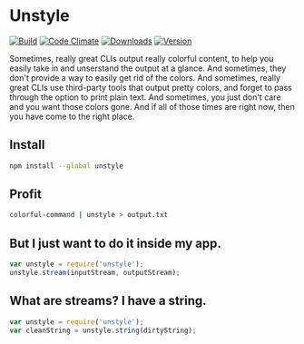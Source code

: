 # Unstyle

[![Build][1]][2] [![Code Climate][5]][6] [![Downloads][7]][8] [![Version][9]][8]

[1]: https://travis-ci.org/catdad/unstyle.svg?branch=master
[2]: https://travis-ci.org/catdad/unstyle

[5]: https://codeclimate.com/github/catdad/unstyle/badges/gpa.svg
[6]: https://codeclimate.com/github/catdad/unstyle

[7]: https://img.shields.io/npm/dm/unstyle.svg
[8]: https://www.npmjs.com/package/unstyle
[9]: https://img.shields.io/npm/v/unstyle.svg

Sometimes, really great CLIs output really colorful content, to help you easily take in and unserstand the output at a glance. And sometimes, they don't provide a way to easily get rid of the colors. And sometimes, really great CLIs use third-party tools that output pretty colors, and forget to pass through the option to print plain text. And sometimes, you just don't care and you want those colors gone. And if all of those times are right now, then you have come to the right place.

## Install

```bash
npm install --global unstyle
```

## Profit

```bash
colorful-command | unstyle > output.txt
```

## But I just want to do it inside my app.

```javascript
var unstyle = require('unstyle');
unstyle.stream(inputStream, outputStream);
```

## What are streams? I have a string.

```javascript
var unstyle = require('unstyle');
var cleanString = unstyle.string(dirtyString);
```
